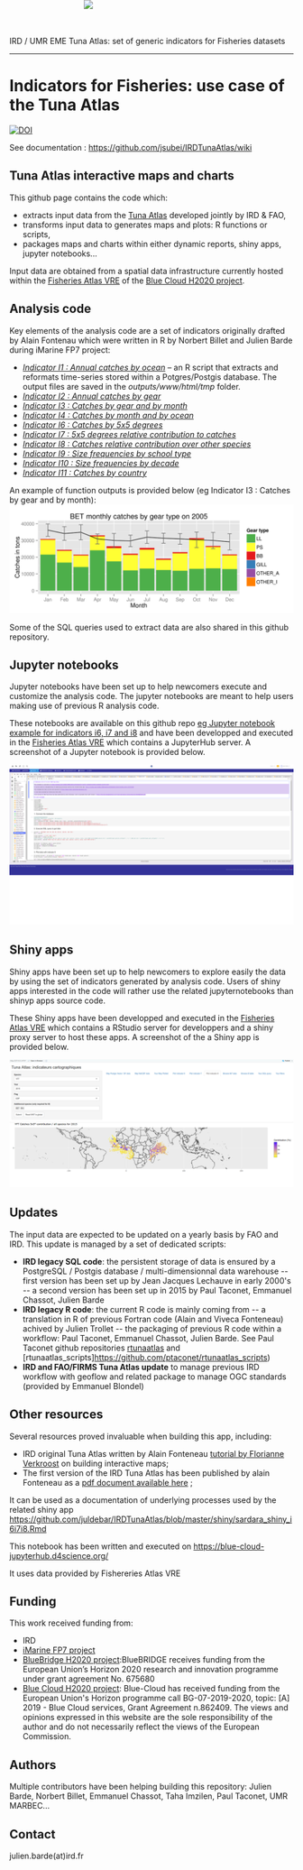 IRD / UMR EME Tuna Atlas: set of generic indicators for Fisheries datasets

---
# Indicators for Fisheries: use case of the Tuna Atlas
<img style="position: absolute; top: 0; right: 0; border: 0;" src="http://mdst-macroes.ird.fr/documentation/databases/Sardara/logos/logo_sardara_cmyk_vector.svg" width="600">

[![DOI](https://zenodo.org/badge/14426294.svg)](https://zenodo.org/badge/latestdoi/14426294)

See documentation : https://github.com/jsubei/IRDTunaAtlas/wiki


## Tuna Atlas interactive maps and charts

This github page contains the code which:
 - extracts input data from the [Tuna Atlas](https://) developed jointly by IRD & FAO,
 - transforms input data to generates maps and plots: R functions or scripts,
 - packages maps and charts within either dynamic reports, shiny apps, jupyter notebooks...

Input data are obtained from a spatial data infrastructure currently hosted within the [Fisheries Atlas VRE](https://blue-cloud.d4science.org/) of the [Blue Cloud H2020 project](https://www.blue-cloud.org/).


## Analysis code

Key elements of the analysis code are a set of indicators originally drafted by Alain Fontenau which were written in R by Norbert Billet and Julien Barde during iMarine FP7 project:
- *[Indicator I1 : Annual catches by ocean](https://github.com/jsubei/IRDTunaAtlas/wiki/Indicator-I1-%3A-Annual-catches-by-ocean)* – an R script that extracts and reformats time-series stored within a Potgres/Postgis database. The output files are saved in the *outputs/www/html/tmp* folder.
- *[Indicator I2 : Annual catches by gear](https://github.com/jsubei/IRDTunaAtlas/wiki/Indicator-I2-:-Annual-catches-by-gear)*
- *[Indicator I3 : Catches by gear and by month](https://github.com/jsubei/IRDTunaAtlas/wiki/Indicator-I3-:-Catches-by-gear-and-by-month)*
- *[Indicator I4 : Catches by month and by ocean](https://github.com/jsubei/IRDTunaAtlas/wiki/Indicator-I4-:-Catches-by-month-and-by-ocean)*
- *[Indicator I6 : Catches by 5x5 degrees](https://github.com/jsubei/IRDTunaAtlas/wiki/Indicator-I6-:-Catches-by-5x5-degrees)*
- *[Indicator I7 : 5x5 degrees relative contribution to catches](https://github.com/jsubei/IRDTunaAtlas/wiki/Indicator-I7-:-5x5-degrees-relative-contribution-to-catches)*
- *[Indicator I8 : Catches relative contribution over other species](https://github.com/jsubei/IRDTunaAtlas/wiki/Indicator-I8-:-Catches-relative-contribution-over-other-species)*
- *[Indicator I9 : Size frequencies by school type](https://github.com/jsubei/IRDTunaAtlas/wiki/Indicator-I9-:-Size-frequencies-by-school-type)*
- *[Indicator I10 : Size frequencies by decade](https://github.com/jsubei/IRDTunaAtlas/wiki/Indicator-I10-:-Size-frequencies-by-decade)*
- *[Indicator I11 : Catches by country](https://github.com/jsubei/IRDTunaAtlas/wiki/Indicator-I11-:-Catches-by-country)*

An example of function outputs is provided below (eg Indicator I3 : Catches by gear and by month):
![ggplot function output example](outputs/www/html/tmp/SpeciesByYearByMonthByGear/default/I3_BET_2005.png)

Some of the SQL queries used to extract data are also shared in this github repository.


## Jupyter notebooks

Jupyter notebooks have been set up to help newcomers execute and customize the analysis code. The jupyter notebooks are meant to help users making use of previous R analysis code.

These notebooks are available on this github repo [eg Jupyter notebook example for indicators i6, i7 and i8](https://github.com/juldebar/IRDTunaAtlas/blob/master/jupyter_notebook/sardara_notebook_i6i7i8.ipynb)
and have been developped and executed in the [Fisheries Atlas VRE](https://blue-cloud.d4science.org/) which contains a JupyterHub server. A screenshot of a Jupyter notebook is provided below.

![Jupyter notebook interface example](outputs/jupyter_notebook_example_i6i7i_BlueCloud.png)

## Shiny apps

Shiny apps  have been set up to help newcomers to explore easily the data by using the set of indicators generated by analysis code. Users of shiny apps interested in the code will rather use the related jupyternotebooks than shinyp apps source code.


These Shiny apps have been developped and executed in the [Fisheries Atlas VRE](https://) which contains a RStudio server for developpers and a shiny proxy server to host these apps.  A screenshot of the a Shiny app is provided below.

![Shiny app interface example](outputs/Shiny_app_i8_TunaAtlas.png)

## Updates

The input data are expected to be updated on a yearly basis by FAO and IRD. This update is managed by a set of dedicated scripts:
 - **IRD legacy SQL code**: the persistent storage of data is ensured by a PostgreSQL / Postgis database / multi-dimensionnal data warehouse
  -- first version has been set up by Jean Jacques Lechauve in early 2000's
  -- a second version has been set up in 2015 by Paul Taconet, Emmanuel Chassot, Julien Barde 
 - **IRD legacy R code**: the current R code is mainly coming from 
  -- a translation in R of previous Fortran code (Alain and Viveca Fonteneau) achived by Julien Trollet
  -- the packaging of previous R code within a workflow: Paul Taconet, Emmanuel Chassot, Julien Barde. See Paul Taconet github repositories [rtunaatlas](https://github.com/ptaconet/rtunaatlas) and [rtunaatlas\_scripts]https://github.com/ptaconet/rtunaatlas_scripts)
 - **IRD and FAO/FIRMS Tuna Atlas update** to manage previous IRD workflow with geoflow and related package to manage OGC standards (provided by Emmanuel Blondel)

## Other resources

Several resources proved invaluable when building this app, including:
- IRD original Tuna Atlas written by Alain Fonteneau [tutorial by Florianne Verkroost](https://www.documentation.ird.fr/hor/fdi:010012425) on building interactive maps;
- The first version of the IRD Tuna Atlas has been published by alain Fonteneau as a [pdf document available here](https://horizon.documentation.ird.fr/exl-doc/pleins_textes/divers11-03/010012425.pdf) ;



It can be used as a documentation of underlying processes used by the related shiny app  https://github.com/juldebar/IRDTunaAtlas/blob/master/shiny/sardara_shiny_i6i7i8.Rmd

This notebook has been written and executed on https://blue-cloud-jupyterhub.d4science.org/ 

It uses data provided by Fishereries Atlas VRE




## Funding
This work received funding from:
 - IRD
 - [iMarine FP7 project](http://www.i-marine.eu/)
 - [BlueBridge H2020 project](https://www.bluebridge-vres.eu/):BlueBRIDGE receives funding from the European Union’s Horizon 2020 research and innovation programme under grant agreement No. 675680
 - [Blue Cloud H2020 project](https://www.blue-cloud.org/): Blue-Cloud has received funding from the European Union's Horizon programme call BG-07-2019-2020, topic: [A] 2019 - Blue Cloud services, Grant Agreement n.862409. The views and opinions expressed in this website are the sole responsibility of the author and do not necessarily reflect the views of the European Commission.


## Authors
Multiple contributors have been helping building this repository: Julien Barde, Norbert Billet, Emmanuel Chassot, Taha Imzilen, Paul Taconet, UMR MARBEC...


## Contact
julien.barde(at)ird.fr
